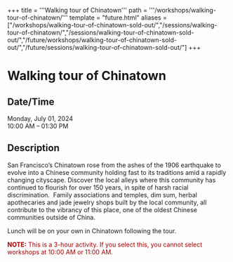 +++
title = '''Walking tour of Chinatown'''
path = '''/workshops/walking-tour-of-chinatown/'''
template = "future.html"
aliases = ["/workshops/walking-tour-of-chinatown-sold-out/","/sessions/walking-tour-of-chinatown/","/sessions/walking-tour-of-chinatown-sold-out/","/future/workshops/walking-tour-of-chinatown-sold-out/","/future/sessions/walking-tour-of-chinatown-sold-out/"]
+++

<h1>Walking tour of Chinatown</h1>

<h2>Date/Time</h2>
<p>Monday, July 01, 2024<br>
10:00 AM – 01:30 PM</p>
<h2>Description</h2>

<div class="ag87-crtemvc-hsbk"><div class="css-vsf5of"><p class="carina-rte-public-DraftStyleDefault-block">San Francisco’s Chinatown rose from the ashes of the 1906 earthquake to evolve into a Chinese community holding fast to its traditions amid a rapidly changing cityscape. Discover the local alleys where this community has continued to flourish for over 150 years, in spite of harsh racial discrimination.&nbsp; Family associations and temples, dim sum, herbal apothecaries and jade jewelry shops built by the local community, all contribute to the vibrancy of this place, one of the oldest Chinese communities outside of China.</p><p class="carina-rte-public-DraftStyleDefault-block">Lunch will be on your own in Chinatown following the tour.</p><p class="carina-rte-public-DraftStyleDefault-block"><span style="color: rgb(160,0,0);"><span style="font-weight: bold;">NOTE:</span> This is a 3-hour activity. If you select this, you cannot select workshops at 10:00 AM or 11:00 AM.</span></p></div></div>


